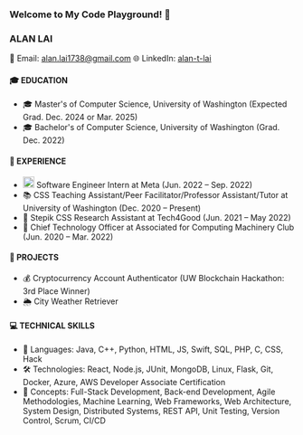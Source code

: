 ### Welcome to My Code Playground! 🚀

### ALAN LAI
📧 Email: alan.lai1738@gmail.com
🌐 LinkedIn: [alan-t-lai](https://www.linkedin.com/in/alan-t-lai/) 

#### 🎓 EDUCATION
- 🎓 Master's of Computer Science, University of Washington (Expected Grad. Dec. 2024 or Mar. 2025)
- 🎓 Bachelor's of Computer Science, University of Washington (Grad. Dec. 2022)

#### 💼 EXPERIENCE
- <img src="https://github.com/alan-lai1738/alan-lai1738/assets/70036749/7d944933-8c1c-4bd9-b0f7-2c622d677e4a" alt="Image Description" width="20" height="20">  Software Engineer Intern at Meta (Jun. 2022 – Sep. 2022) 
- 📚 CSS Teaching Assistant/Peer Facilitator/Professor Assistant/Tutor at University of Washington (Dec. 2020 – Present)
- 🔬 Stepik CSS Research Assistant at Tech4Good (Jun. 2021 – May 2022)
- 🚀 Chief Technology Officer at Associated for Computing Machinery Club (Jun. 2020 – Mar. 2022)

#### 🚀 PROJECTS
- 💰 Cryptocurrency Account Authenticator (UW Blockchain Hackathon: 3rd Place Winner)
- 🌦️ City Weather Retriever

#### 💻 TECHNICAL SKILLS
- 💬 Languages: Java, C++, Python, HTML, JS, Swift, SQL, PHP, C, CSS, Hack
- 🛠️ Technologies: React, Node.js, JUnit, MongoDB, Linux, Flask, Git, Docker, Azure, AWS Developer Associate Certification
- 🧠 Concepts: Full-Stack Development, Back-end Development, Agile Methodologies, Machine Learning, Web Frameworks, Web Architecture, System Design, Distributed Systems, REST API, Unit Testing, Version Control, Scrum, CI/CD

